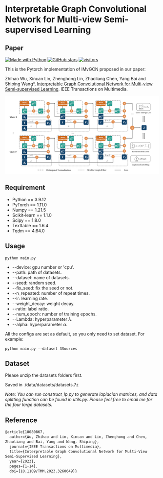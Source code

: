 [python-img]: https://img.shields.io/github/languages/top/ZhihaoWu99/IMvGCN?color=lightgrey
[stars-img]: https://img.shields.io/github/stars/ZhihaoWu99/IMvGCN?color=yellow
[stars-url]: https://github.com/ZhihaoWu99/IMvGCN/stargazers
[visitors-img]: https://visitor-badge.glitch.me/badge?page_id=ZhihaoWu99/IMvGCN
[adgc-url]: https://github.com/ZhihaoWu99/IMvGCN

Interpretable Graph Convolutional Network for Multi-view Semi-supervised Learning
====


## Paper

[![Made with Python][python-img]][adgc-url]
[![GitHub stars][stars-img]][stars-url]
[![visitors][visitors-img]][adgc-url]

This is the Pytorch implementation of IMvGCN proposed in our paper:

Zhihao Wu, Xincan Lin, Zhenghong Lin, Zhaoliang Chen, Yang Bai and Shiping Wang*, [Interpretable Graph Convolutional Network for Multi-view Semi-supervised Learning](https://ieeexplore.ieee.org/abstract/document/10080867), IEEE Transactions on Multimedia.

![framework](./framework.png)

## Requirement

  * Python == 3.9.12
  * PyTorch == 1.11.0
  * Numpy == 1.21.5
  * Scikit-learn == 1.1.0
  * Scipy == 1.8.0
  * Texttable == 1.6.4
  * Tqdm == 4.64.0

## Usage

```
python main.py
```

  * --device: gpu number or 'cpu'.
  * --path: path of datasets.
  * --dataset: name of datasets.
  * --seed: random seed.
  * --fix_seed: fix the seed or not.
  * --n_repeated: number of repeat times.
  * --lr: learning rate.
  * --weight_decay: weight decay.
  * --ratio: label ratio.
  * --num_epoch: number of training epochs.
  * --Lambda: hyperparameter $\lambda$.
  * --alpha: hyperparameter $\alpha$.

All the configs are set as default, so you only need to set dataset.
For example:

 ```
 python main.py --dataset 3Sources
 ```

## Dataset

Please unzip the datasets folders first.

Saved in ./data/datasets/datasets.7z

*Note: You can run construct_lp.py to generate laplacian matrices, and data splitting function can be found in utils.py. Please feel free to email me for the four large datasets.*

## Reference

```
@article{10080867,
  author={Wu, Zhihao and Lin, Xincan and Lin, Zhenghong and Chen, Zhaoliang and Bai, Yang and Wang, Shiping},
  journal={IEEE Transactions on Multimedia}, 
  title={Interpretable Graph Convolutional Network for Multi-View Semi-Supervised Learning}, 
  year={2023},
  pages={1-14},
  doi={10.1109/TMM.2023.3260649}}
```
